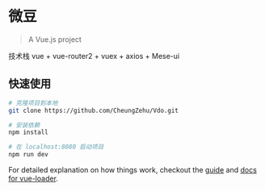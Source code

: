 # 微豆

> A Vue.js project

技术栈 vue + vue-router2 + vuex + axios + Mese-ui

## 快速使用

``` bash
# 克隆项目到本地
git clone https://github.com/CheungZehu/Vdo.git

# 安装依赖
npm install

# 在 localhost:8080 启动项目
npm run dev

```

For detailed explanation on how things work, checkout the [guide](http://vuejs-templates.github.io/webpack/) and [docs for vue-loader](http://vuejs.github.io/vue-loader).
